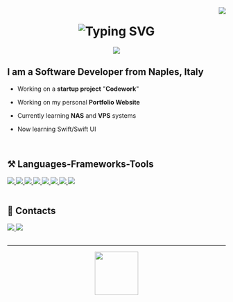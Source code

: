 <img align="right" src="https://visitor-badge.laobi.icu/badge?page_id=lorenzomatrullo.lorenzomatrullo" />


<h1 align="center">
    <img src="https://readme-typing-svg.herokuapp.com?font=Fira+Code&pause=1000&color=F70000&center=true&vCenter=true&width=435&lines=Lorenzo+Matrullo" alt="Typing SVG">
</h1>

<div align="center">
    <a href="http://lorenzomatrullo.ddns.net/portfolio/" target="_blank">
        <img src="https://img.shields.io/badge/Portfolio-099dbd?style=for-the-badge&logo=readthedocs&logoColor=white&labelColor=099dbd">
    </a>
</div>


<h2 align="left">I am a Software Developer from Naples, Italy</h2>


* Working on a **startup project** "**Codework**"
- Working on my personal **Portfolio Website**
* Currently learning **NAS** and **VPS** systems
- Now learning Swift/Swift UI



<br>


<h2 align="left">⚒️ Languages-Frameworks-Tools</h2>
<div class="frameworks" align="left">
    <a href="https://www.cprogramming.com/" target="_blank" rel="noreferrer">
        <img src="https://skillicons.dev/icons?i=c">
    </a>
    <a href="https://www.cprogramming.com/" target="_blank" rel="noreferrer">
        <img src="https://skillicons.dev/icons?i=cpp">
    </a>
    <a href="https://www.javascript.com/" target="_blank" rel="noreferrer">
        <img src="https://skillicons.dev/icons?i=js">
    </a>
    <a href="https://www.w3schools.com/html/" target="_blank" rel="noreferrer">
        <img src="https://skillicons.dev/icons?i=html">
    </a>
    <a href="https://www.w3schools.com/css/" target="_blank" rel="noreferrer">
        <img src="https://skillicons.dev/icons?i=css">
    </a>
    <a href="https://discord.js.org/" target="_blank" rel="noreferrer">
        <img src="https://skillicons.dev/icons?i=discordjs">
    </a>
    <a href="https://nodejs.org/en" target="_blank" rel="noreferrer">
        <img src="https://skillicons.dev/icons?i=nodejs">
    </a>
    <a href="https://www.mongodb.com/" target="_blank" rel="noreferrer">
        <img src="https://skillicons.dev/icons?i=mongodb">
    </a>
</div>

<br>


<h2> 📓 Contacts </h2>
<div class="contacts" align="left">
    <a href="mailto:contact@lorenzomatrullo.dev" target="_blank" rel="noreferrer">
        <img src="https://skillicons.dev/icons?i=gmail">
    </a>
    <a href="https://www.instagram.com/lorenzomatrullo/" target="_blank" rel="noreferrer">
        <img src="https://skillicons.dev/icons?i=instagram">
    </a>
</div>




<br>

<hr>

<div align="center">
    <a href="https://www.paypal.com/paypalme/lorenzomatrullo" target="_blank">
        <img style='border:0px;height:100px' src="https://i.imgur.com/opWjSXY.png">
    </a>
</div>
